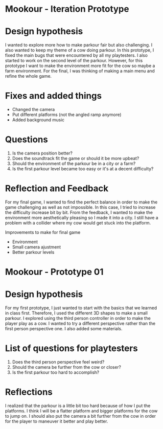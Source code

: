 # Mookour - Iteration Prototype

# Design hypothesis

I wanted to explore more how to make parkour fair but also challenging. I also wanted to keep my theme of a cow doing parkour. In this prototype, I fixed the main bugs that were encountered by all my playtesters. I also started to work on the second level of the parkour. However, for this prototype I want to make the environment more fit for the cow so maybe a farm environment. For the final, I was thinking of making a main menu and refine the whole game.

# Fixes and added things

- Changed the camera
- Put different platforms (not the angled ramp anymore)
- Added background music

# Questions

1. Is the camera position better?
2. Does the soundtrack fit the game or should it be more upbeat?
3. Should the environment of the parkour be in a city or a farm? 
4. Is the first parkour level became too easy or it's at a decent difficulty?

# Reflection and Feedback

For my final game, I wanted to find the perfect balance in order to make the game challenging as well as not impossible. In this case, I tried to increase the difficulty increase bit by bit. From the feedback, I wanted to make the environment more aesthetically pleasing so I made it into a city. I still have a problem with a collider where my cow would get stuck into the platform. 

Improvements to make for final game 

- Environment
- Small camera ajustment
- Better parkour levels



# Mookour - Prototype 01


# Design hypothesis

For my first prototype, I just wanted to start with the basics that we learned in class first. Therefore, I used the different 3D shapes to make a small parkour. I explored using the third person controller in order to make the player play as a cow. I wanted to try a different perspective rather than the first person perspective one. I also added some materials. 


# List of questions for playtesters
 
1. Does the third person perspective feel weird?
2. Should the camera be further from the cow or closer? 
3. Is the first parkour too hard to accomplish?


# Reflections

I realized that the parkour is a little bit too hard because of how I put the platforms. I think I will be a flatter platform and bigger platforms for the cow to jump on. I should also put the camera a bit further from the cow in order for the player to maneuver it better and play better. 
